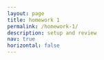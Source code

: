 ```yaml
---
layout: page
title: homework 1
permalink: /homework-1/
description: setup and review
nav: true
horizontal: false
---
```



